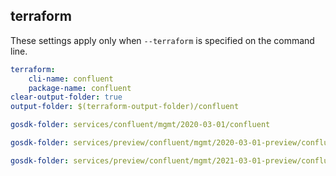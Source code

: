 
## terraform

These settings apply only when `--terraform` is specified on the command line.

``` yaml $(terraform)
terraform:
    cli-name: confluent
    package-name: confluent
clear-output-folder: true
output-folder: $(terraform-output-folder)/confluent
```

``` yaml $(tag) == 'package-2020-03-01' && $(terraform)
gosdk-folder: services/confluent/mgmt/2020-03-01/confluent
```

``` yaml $(tag) == 'package-2020-03-01-preview' && $(terraform)
gosdk-folder: services/preview/confluent/mgmt/2020-03-01-preview/confluent
```

``` yaml $(tag) == 'package-2021-03-01-preview' && $(terraform)
gosdk-folder: services/preview/confluent/mgmt/2021-03-01-preview/confluent
```
